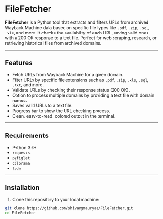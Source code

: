 # FileFetcher

**FileFetcher** is a Python tool that extracts and filters URLs from archived Wayback Machine data based on specific file types like `.pdf`, `.zip`, `.sql`, `.xls`, and more. It checks the availability of each URL, saving valid ones with a 200 OK response to a text file. Perfect for web scraping, research, or retrieving historical files from archived domains.

---

## Features

- Fetch URLs from Wayback Machine for a given domain.
- Filter URLs by specific file extensions such as `.pdf`, `.zip`, `.xls`, `.sql`, `.txt`, and more.
- Validate URLs by checking their response status (200 OK).
- Option to process multiple domains by providing a text file with domain names.
- Saves valid URLs to a text file.
- Progress bar to show the URL checking process.
- Clean, easy-to-read, colored output in the terminal.

---

## Requirements

- Python 3.6+
- `requests`
- `pyfiglet`
- `colorama`
- `tqdm`

---

## Installation

1. Clone this repository to your local machine:

```bash
git clone https://github.com/shivangmauryaa/FileFetcher.git
cd FileFetcher
